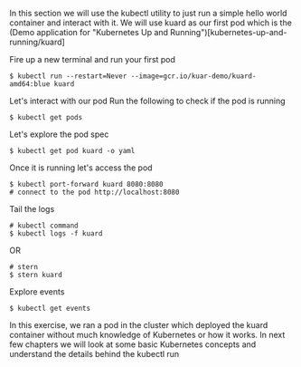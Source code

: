 In this section we will use the kubectl utility to just run a simple hello world container and interact with it. We will use kuard as our first pod which is the (Demo application for "Kubernetes Up and Running")[kubernetes-up-and-running/kuard] 

Fire up a new terminal and run your first pod

```
$ kubectl run --restart=Never --image=gcr.io/kuar-demo/kuard-amd64:blue kuard
```

Let's interact with our pod Run the following to check if the pod is running

```
$ kubectl get pods
```

Let's explore the pod spec

```
$ kubectl get pod kuard -o yaml
```

Once it is running let's access the pod

```
$ kubectl port-forward kuard 8080:8080
# connect to the pod http://localhost:8080
```

Tail the logs

```
# kubectl command
$ kubectl logs -f kuard
```

OR

```
# stern
$ stern kuard
```

Explore events

```
$ kubectl get events
```

In this exercise, we ran a pod in the cluster which deployed the kuard container without much knowledge of Kubernetes or how it works. In next few chapters we will look at some basic Kubernetes concepts and understand the details behind the kubectl run

